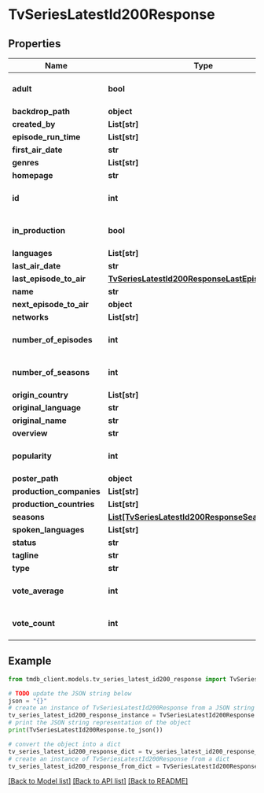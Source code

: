 # TvSeriesLatestId200Response


## Properties

Name | Type | Description | Notes
------------ | ------------- | ------------- | -------------
**adult** | **bool** |  | [optional] [default to True]
**backdrop_path** | **object** |  | [optional] 
**created_by** | **List[str]** |  | [optional] 
**episode_run_time** | **List[str]** |  | [optional] 
**first_air_date** | **str** |  | [optional] 
**genres** | **List[str]** |  | [optional] 
**homepage** | **str** |  | [optional] 
**id** | **int** |  | [optional] [default to 0]
**in_production** | **bool** |  | [optional] [default to True]
**languages** | **List[str]** |  | [optional] 
**last_air_date** | **str** |  | [optional] 
**last_episode_to_air** | [**TvSeriesLatestId200ResponseLastEpisodeToAir**](TvSeriesLatestId200ResponseLastEpisodeToAir.md) |  | [optional] 
**name** | **str** |  | [optional] 
**next_episode_to_air** | **object** |  | [optional] 
**networks** | **List[str]** |  | [optional] 
**number_of_episodes** | **int** |  | [optional] [default to 0]
**number_of_seasons** | **int** |  | [optional] [default to 0]
**origin_country** | **List[str]** |  | [optional] 
**original_language** | **str** |  | [optional] 
**original_name** | **str** |  | [optional] 
**overview** | **str** |  | [optional] 
**popularity** | **int** |  | [optional] [default to 0]
**poster_path** | **object** |  | [optional] 
**production_companies** | **List[str]** |  | [optional] 
**production_countries** | **List[str]** |  | [optional] 
**seasons** | [**List[TvSeriesLatestId200ResponseSeasonsInner]**](TvSeriesLatestId200ResponseSeasonsInner.md) |  | [optional] 
**spoken_languages** | **List[str]** |  | [optional] 
**status** | **str** |  | [optional] 
**tagline** | **str** |  | [optional] 
**type** | **str** |  | [optional] 
**vote_average** | **int** |  | [optional] [default to 0]
**vote_count** | **int** |  | [optional] [default to 0]

## Example

```python
from tmdb_client.models.tv_series_latest_id200_response import TvSeriesLatestId200Response

# TODO update the JSON string below
json = "{}"
# create an instance of TvSeriesLatestId200Response from a JSON string
tv_series_latest_id200_response_instance = TvSeriesLatestId200Response.from_json(json)
# print the JSON string representation of the object
print(TvSeriesLatestId200Response.to_json())

# convert the object into a dict
tv_series_latest_id200_response_dict = tv_series_latest_id200_response_instance.to_dict()
# create an instance of TvSeriesLatestId200Response from a dict
tv_series_latest_id200_response_from_dict = TvSeriesLatestId200Response.from_dict(tv_series_latest_id200_response_dict)
```
[[Back to Model list]](../README.md#documentation-for-models) [[Back to API list]](../README.md#documentation-for-api-endpoints) [[Back to README]](../README.md)



